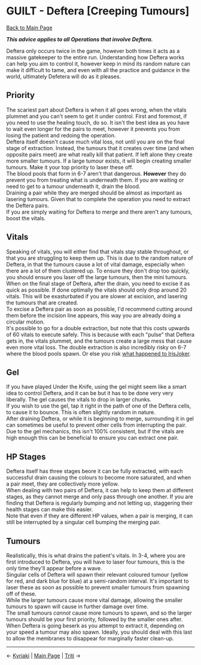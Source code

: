 
# GUILT - Deftera [Creeping Tumours]

[Back to Main Page](../../index/eng/index.md)

***This advice applies to all Operations that involve Deftera.*** <br>

Deftera only occurs twice in the game, however both times it acts as a massive gatekeeper to the entire run. Understanding how Deftera works can help you aim to control it, however keep in mind its random nature can make it difficult to tame, and even with all the practice and guidance in the world, ultimately Defetera will do as it pleases. <br>

## Priority

The scariest part about Deftera is when it all goes wrong, when the vitals plummet and you can't seem to get it under control. First and foremost, if you need to use the healing touch, do so. It isn't the best idea as you have to wait even longer for the pairs to meet, however it prevents you from losing the patient and redoing the operation. <br>
Deftera itself doesn't cause much vital loss, not until you are on the final stage of extraction. Instead, the tumours that it creates over time (and when opposite pairs meet) are what really kill that patient. If left alone they create more smaller tumours. If a large tumour exists, it will begin creating smaller tumours. Make it your top priority to laser these off. <br>
The blood pools that form in 6-7 aren't that dangerous. **However** they do prevent you from treating what is underneath them. If you are waiting or need to get to a tumour underneath it, drain the blood. <br>
Draining a pair while they are merged should be almost as important as lasering tumours. Given that to complete the operation you need to extract the Deftera pairs. <br>
If you are simply waiting for Deftera to merge and there aren't any tumours, boost the vitals. <br>

## Vitals

Speaking of vitals, you will either find that vitals stay stable throughout, or that you are struggling to keep them up. This is due to the random nature of Deftera, in that the tumours cause a lot of vital damage, especially when there are a lot of them clustered up. To ensure they don't drop too quickly, you should ensure you laser off the large tumours, then the mini tumours. <br>
When on the final stage of Deftera, after the drain, you need to excise it as quick as possible. If done optimally the vitals should only drop around 20 vitals. This will be exasturbated if you are slower at excision, and lasering the tumours that are created. <br>
To excise a Deftera pair as soon as possible, I'd recommend cutting around them before the incision line appears, this way you are already doing a circular motion. <br>
It's possible to go for a double extraction, but note that this costs upwards of 60 vitals to execute safely. This is because with each "pulse" that Deftera gets in, the vitals plummet, and the tumours create a large mess that cause even more vital loss. The double extraction is also incredibly risky on 6-7 where the blood pools spawn. Or else you risk [what happened to IrisJoker](https://www.youtube.com/watch?v=RlSR_997Kc0). <br>

## Gel

If you have played Under the Knife, using the gel might seem like a smart idea to control Deftera, and it can be but it has to be done very very liberally. The gel causes the vitals to drop in larger chunks. <br>
If you wish to use the gel, tap it right in the path of one of the Deftera cells, to cause it to bounce. This is often slightly random in nature. <br>
After draining Deftera, or while it is beginning to merge, surrounding it in gel can sometimes be useful to prevent other cells from interrupting the pair. Due to the gel mechanics, this isn't 100% consistent, but if the vitals are high enough this can be beneficial to ensure you can extract one pair. <br>

## HP Stages

Deftera itself has three stages beore it can be fully extracted, with each successful drain causing the colours to become more saturated, and when a pair meet, they are collectively more yellow. <br>
When dealing with two pairs of Deftera, it can help to keep them at different stages, as they cannot merge and only pass through one another. If you are finding that Deftera is regularly bumping and not letting up, staggering their health stages can make this easier. <br>
Note that even if they are different HP values, when a pair is merging, it can still be interrupted by a singular cell bumping the merging pair. <br>

## Tumours

Realistically, this is what drains the patient's vitals. In 3-4, where you are first introduced to Deftera, you will have to laser four tumours, this is the only time they'll appear before a wave. <br>
Singular cells of Deftera will spawn their relevant coloured tumour (yellow for red, and dark blue for blue) at a semi-random interval. It's important to laser these as soon as possible to prevent smaller tumours from spawning off of these. <br>
While the larger tumours cause more vital damage, allowing the smaller tumours to spawn will cause in further damage over time. <br>
The small tumours *cannot* cause more tumours to spawn, and so the larger tumours should be your first priority, followed by the smaller ones after. <br>
When Deftera is going beserk as you attempt to extract it, depending on your speed a tumour may also spawn. Ideally, you should deal with this last to allow the membranes to disappear for marginally faster clean-up. <br>

---

← [Kyriaki](kyriaki.md) | [Main Page](../../index/eng/index.md) | [Triti](triti.md) →